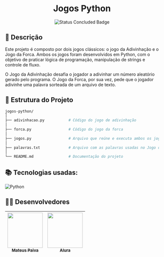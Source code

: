 
<h1 align="center">Jogos Python</h1>

<p align="center">
  <img src="http://img.shields.io/static/v1?label=STATUS&message=CONCLUDED&color=GREEN&style=for-the-badge" alt="Status Concluded Badge">
</p>

## 📂 Descrição
Este projeto é composto por dois jogos clássicos: o jogo da Adivinhação e o Jogo da Forca. Ambos os jogos foram desenvolvidos em Python, com o objetivo de praticar lógica de programação, manipulação de strings e controle de fluxo. 

O Jogo da Adivinhação desafia o jogador a adivinhar um número aleatório gerado pelo programa. O Jogo da Forca, por sua vez, pede que o jogador adivinhe uma palavra sorteada de um arquivo de texto.

## 📝 Estrutura do Projeto
```bash
jogos-python/
│
├── adivinhacao.py           # Código do jogo de adivinhação
│
├── forca.py                 # Código do jogo da forca
│
├── jogos.py                 # Arquivo que reúne e executa ambos os jogos
│
├── palavras.txt             # Arquivo com as palavras usadas no Jogo da Forca
│
└── README.md                # Documentação do projeto

```

## 📚 Tecnologias usadas:
<div style="display: inline_block">
   
  ![Python](https://img.shields.io/badge/python-3670A0?style=for-the-badge&logo=python&logoColor=ffdd54)

</div>

## 🙋‍♂️ Desenvolvedores
| [<img src="https://avatars.githubusercontent.com/u/106707389?s=400&u=c01ee84b19a35b975ac9634deb3baf48d681a4c5&v=4" width=115><br><sub>Mateus Paiva</sub>](https://github.com/mateusopaiva)| [<img src="https://user-images.githubusercontent.com/106707389/187273477-45a53362-7158-4c5e-b0f5-68c92aec9182.png" width=115><br><sub>Alura</sub>](https://www.alura.com.br) |
| :---: | :---: |
